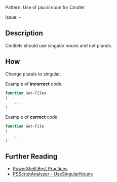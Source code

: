 Pattern: Use of plural noun for Cmdlet

Issue: -

## Description

Cmdlets should use singular nouns and not plurals.

## How

Change plurals to singular.

Example of **incorrect** code:

``` PowerShell
function Get-Files
{
    ...
}
```

Example of **correct** code:

``` PowerShell
function Get-File
{
    ...
}
```

## Further Reading

* [PowerShell Best Practices](https://github.com/PowerShell/PSScriptAnalyzer/blob/master/PowerShellBestPractices.md)
* [PSScriptAnalyzer - UseSingularNouns](https://github.com/PowerShell/PSScriptAnalyzer/tree/master/docs/Rules/UseSingularNouns.md)